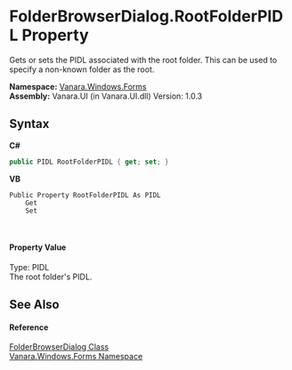 # FolderBrowserDialog.RootFolderPIDL Property 
 

Gets or sets the PIDL associated with the root folder. This can be used to specify a non-known folder as the root.

**Namespace:**&nbsp;<a href="c580cf52-4028-70db-28d0-f9b1abc03861">Vanara.Windows.Forms</a><br />**Assembly:**&nbsp;Vanara.UI (in Vanara.UI.dll) Version: 1.0.3

## Syntax

**C#**<br />
``` C#
public PIDL RootFolderPIDL { get; set; }
```

**VB**<br />
``` VB
Public Property RootFolderPIDL As PIDL
	Get
	Set
```

<br />

#### Property Value
Type: PIDL<br />The root folder's PIDL.

## See Also


#### Reference
<a href="2b00e7ee-51e3-9316-ccb1-20970f8e1755">FolderBrowserDialog Class</a><br /><a href="c580cf52-4028-70db-28d0-f9b1abc03861">Vanara.Windows.Forms Namespace</a><br />